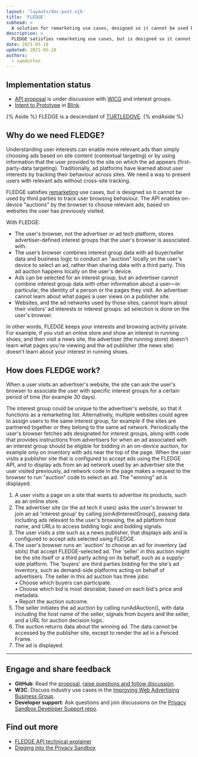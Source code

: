 ```yaml
---
layout: 'layouts/doc-post.njk'
title: 'FLEDGE'
subhead: >
  A solution for remarketing use cases, designed so it cannot be used by third parties to track user browsing behaviour across sites.
description: >
  FLEDGE satisfies remarketing use cases, but is designed so it cannot be used by third parties to track user browsing behaviour across sites. The API enables on-device "auctions" by the browser, to choose relevant ads based on websites the user has previously visited. 
date: 2021-05-18
updated: 2021-05-18
authors:
  - samdutton
---
```



## Implementation status

* [API proposal](https://github.com/WICG/turtledove/blob/master/FLEDGE.md) is under discussion with 
[WICG](https://www.w3.org/community/wicg/) and interest groups.
* [Intent to Prototype](https://groups.google.com/a/chromium.org/g/blink-dev/c/w9hm8eQCmNI) in 
[Blink](https://www.chromium.org/blink).


{% Aside %}
FLEDGE is a descendant of [TURTLEDOVE](https://github.com/WICG/turtledove).
{% endAside %}


## Why do we need FLEDGE?

Understanding user interests can enable more relevant ads than simply choosing ads based on site 
content (contextual targeting) or by using information that the user provided to the site on which 
the ad appears (first-party-data targeting). Traditionally, ad platforms have learned about user 
interests by tracking their behaviour across sites. We need a way to present users with relevant ads 
without cross-site tracking.

FLEDGE satisfies [remarketing](/privacy-sandbox/glossary/#remarketing) use cases, but is designed so 
it cannot be used by third parties to track user browsing behaviour. The API enables on-device 
"auctions" by the browser to choose relevant ads, based on websites the user has previously visited.

With FLEDGE:

* The user's browser, not the advertiser or ad tech platform, stores advertiser-defined interest 
groups that the user's browser is associated with.
* The user’s browser combines interest group data with ad buyer/seller data and business logic to 
conduct an "auction" locally on the user's device to select an ad, rather than sharing data with a 
third party. This ad auction happens locally on the user's device.
* Ads can be selected for an interest group, but an advertiser cannot combine interest group data 
with other information about a user—in particular, the identity of a person or the pages they visit. 
An advertiser cannot learn about what pages a user views on a publisher site.
* Websites, and the ad networks used by those sites, cannot learn about their visitors' ad interests 
or interest groups: ad selection is done on the user's browser.

In other words, FLEDGE keeps your interests and browsing activity private. For example, if you visit 
an online store and show an interest in running shoes, and then visit a news site, the advertiser 
(the running store) doesn't learn what pages you're viewing and the ad publisher (the news site) 
doesn't learn about your interest in running shoes. 


## How does FLEDGE work?

When a user visits an advertiser's website, the site can ask the user's browser to associate the 
user with specific interest groups for a certain period of time (for example 30 days).

The interest group could be unique to the advertiser's website, so that it functions as a
remarketing list. Alternatively, multiple websites could agree to assign users to the same interest
group, for example if the sites are partnered together or they belong to the same ad network.
Periodically the user's browser fetches ads designated for interest groups, along with code that
provides instructions from advertisers for when an ad associated with an interest group should be
eligible for bidding in an on-device auction, for example only on inventory with ads near the top of
the page. When the user visits a publisher site that is configured to accept ads using the FLEDGE
API, and to display ads from an ad network used by an advertiser site the user visited previously,
ad network code in the page makes a request to the browser to run "auction" code to select an ad.
The "winning" ad is displayed.


1. A user visits a page on a site that wants to advertise its products, such as an online store.
1. The advertiser site (or the ad tech it uses) asks the user's browser to join an ad 'interest 
group' by calling joinAdInterestGroup(), passing data including ads relevant to the user's browsing, 
the ad platform host name, and URLs to access bidding logic and bidding signals.
1. The user visits a site such as a news publisher, that displays ads and is configured to accept 
ads selected using FLEDGE.
1. The user's browser runs an 'auction' to choose an ad for inventory (ad slots) that accept 
FLEDGE-selected ad. The 'seller' in this auction might be the site itself or a third party acting on 
its behalf, such as a supply-side platform. The 'buyers' are third parties bidding for the site's ad 
inventory, such as demand-side platforms acting on behalf of advertisers. The seller in this ad 
auction has three jobs:<br>
• Choose which buyers can participate.<br>
• Choose which bid is most desirable, based on each bid's price and metadata.<br>
• Report the auction outcome.<br>
1. The seller initiates the ad auction by calling runAdAuction(), with data including the host name 
of the seller, signals from buyers and the seller, and a URL for auction decision logic.
1. The auction returns data about the winning ad. The data cannot be accessed by the publisher site, 
except to render the ad in a Fenced Frame.
1. The ad is displayed.

---

## Engage and share feedback

* **GitHub**: Read the [proposal](https://github.com/WICG/turtledove/blob/master/FLEDGE.md), [raise 
questions and follow discussion](https://github.com/WICG/turtledove/issues).
* **W3C**: Discuss industry use cases in the [Improving Web Advertising Business&nbsp;Group](https://www.w3.org/community/web-adv/participants).
* **Developer support**: Ask questions and join discussions on the 
[Privacy Sandbox Developer Support repo](https://github.com/GoogleChromeLabs/privacy-sandbox-dev-support).


## Find out more

* [FLEDGE API technical explainer](https://github.com/WICG/turtledove/blob/master/FLEDGE.md)
* [Digging into the Privacy Sandbox](https://web.dev/digging-into-the-privacy-sandbox)

